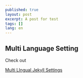 ```yaml
---
published: true
layout: post
excerpt: A post for test
tags: []
lang: en
---
```



## Multi Language Setting

Check out

[Multi LIngual Jekyll Settings](https://www.sylvaindurand.org/making-jekyll-multilingual/)
